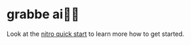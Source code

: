 # grabbe ai🤩🤩

Look at the [nitro quick start](https://nitro.unjs.io/guide#quick-start) to learn more how to get started.
